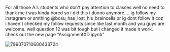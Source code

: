For all those A.I. students who don't pay attention to classes
well no need to thank me i was kinda bored so i did this
i dunno anymore.... ig follow my instagram or smthing
@bosu_has_lost_his_braincells
or ig dont follow it coz i haven't checked my follow requests since like last month
and you guys are welcome.
well question 12 was bit tough but i changed it made it work.
check out the new page "AssignmentXD.ipynb"



![799070710600433724](https://user-images.githubusercontent.com/80891995/111737819-4942df00-88a6-11eb-8a45-1a6013e8a6bd.gif)
